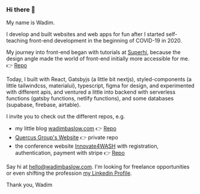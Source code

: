 ### Hi there 👋

My name is Wadim.

I develop and built websites and web apps for fun after I started self-teaching front-end development in the beginning of COVID-19 in 2020.

My journey into front-end began with tutorials at [Superhi](https://www.superhi.com/), because the design angle made the world of front-end initially more accessible for me. 👉 [Repo](https://github.com/wad-im/superhi)

Today, I built with React, Gatsbyjs (a little bit nextjs), styled-components (a little tailwindcss, materialui), typescript, figma for design, and experimented with different apis, and ventured a little into backend with serverless functions (gatsby functions, netlify functions), and some databases (supabase, firebase, airtable). 

I invite you to check out the different repos, e.g.

- my little blog [wadimbaslow.com](https://wadimbaslow.com/) 👉 [Repo](https://github.com/wad-im/wadim-on-the-internet)
- [Quercus Group's Website](https://quercus-group.com/) 👉 private repo
- the conference website [Innovate4WASH](https://innovate4wash.quercus-group.com/) with registration, authentication, payment with stripe 👉 [Repo](https://github.com/wad-im/innovate4wash)

Say hi at hello@wadimbaslow.com. I'm looking for freelance opportunities or even shifting the profession [my Linkedin Profile](https://www.linkedin.com/in/wbaslow/).

Thank you,
Wadim

<!--
**wad-im/wad-im** is a ✨ _special_ ✨ repository because its `README.md` (this file) appears on your GitHub profile.

Here are some ideas to get you started:

- 🔭 I’m currently working on ...
- 🌱 I’m currently learning ...
- 👯 I’m looking to collaborate on ...
- 🤔 I’m looking for help with ...
- 💬 Ask me about ...
- 📫 How to reach me: ...
- 😄 Pronouns: ...
- ⚡ Fun fact: ...
-->

